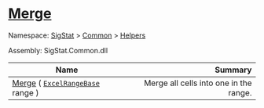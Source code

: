 # [Merge](./ExcelHelper-100663986.md)

Namespace: [SigStat]() > [Common](./../../README.md) > [Helpers](./../README.md)

Assembly: SigStat.Common.dll

| Name | Summary  |
| ------| -----------:|
| [Merge](./ExcelHelper-100663986.md) ( [`ExcelRangeBase`](./ExcelHelper-100663986.md) range ) | Merge all cells into one in the range.
